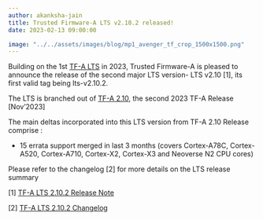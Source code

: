 ```yaml
---
author: akanksha-jain
title: Trusted Firmware-A LTS v2.10.2 released!
date: 2023-02-13 09:00:00

image: "../../assets/images/blog/mp1_avenger_tf_crop_1500x1500.png"
---
```


Building on the 1st [TF-A LTS](https://www.trustedfirmware.org/blog/tf-a-lts-v2-8-0-release/) in 2023, Trusted Firmware-A is pleased to announce the release of
the second major LTS version- LTS v2.10 [1], its first valid tag being lts-v2.10.2.

The LTS is branched out of [TF-A 2.10](https://www.trustedfirmware.org/blog/tf-a-v2-10-release/), the second 2023 TF-A Release [Nov’2023]

The main deltas incorporated into this LTS version from TF-A 2.10 Release comprise :

- 15 errata support merged in last 3 months (covers Cortex-A78C, Cortex-A520, Cortex-A710,
Cortex-X2, Cortex-X3 and Neoverse N2 CPU cores)

Please refer to the changelog [2] for more details on the LTS release summary

[1] [TF-A LTS 2.10.2 Release Note](https://lists.trustedfirmware.org/archives/list/tfa-lts@lists.trustedfirmware.org/thread/525OZX7H5GKPVNVJPKWYDMHBI6GXRRFF/)

[2] [TF-A LTS 2.10.2 Changelog](https://trustedfirmware-a.readthedocs.io/en/lts-v2.10.2/change-log.html)
